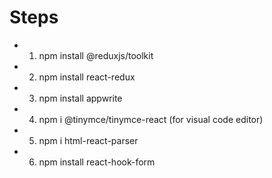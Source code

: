 # Steps

- 1. npm install @reduxjs/toolkit
- 2. npm install react-redux
- 3. npm install appwrite
- 4. npm i @tinymce/tinymce-react (for visual code editor)
- 5. npm i html-react-parser
- 6. npm install react-hook-form
